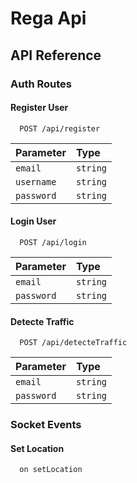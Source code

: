 # Rega Api

## API Reference

### Auth Routes

#### Register User

```http
  POST /api/register
```

| Parameter  | Type     |
| :--------- | :------- |
| `email`    | `string` |
| `username` | `string` |
| `password` | `string` |

#### Login User

```http
  POST /api/login
```

| Parameter  | Type     |
| :--------- | :------- |
| `email`    | `string` |
| `password` | `string` |

#### Detecte Traffic

```http
  POST /api/detecteTraffic
```

| Parameter  | Type     |
| :--------- | :------- |
| `email`    | `string` |
| `password` | `string` |

### Socket Events

#### Set Location

```socket
  on setLocation
```
